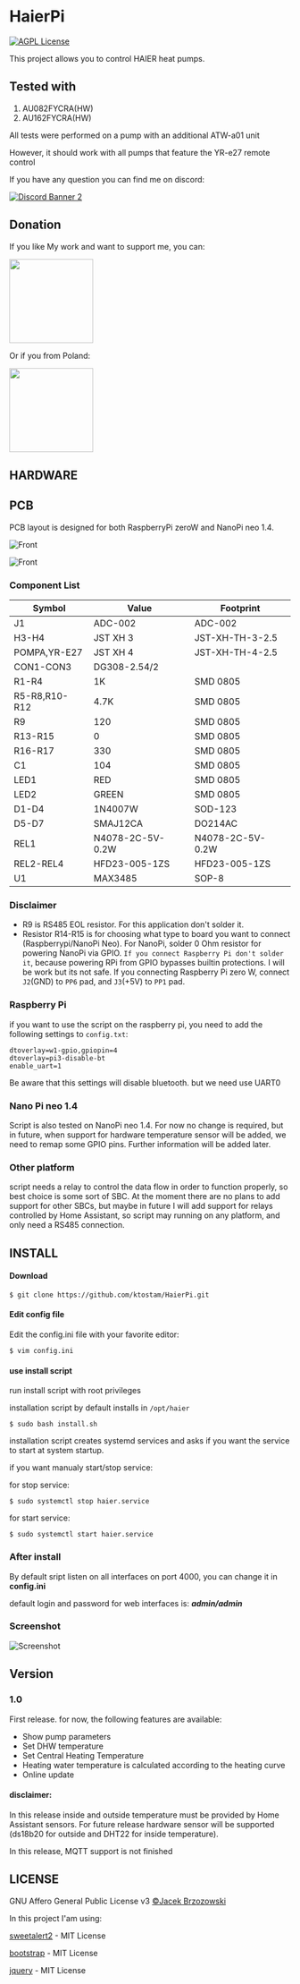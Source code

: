 # HaierPi

[![AGPL License](https://img.shields.io/badge/license-AGPL-blue.svg)](http://www.gnu.org/licenses/agpl-3.0)

This project allows you to control HAIER heat pumps.
## Tested with
1. AU082FYCRA(HW)
2. AU162FYCRA(HW)

All tests were performed on a pump with an additional ATW-a01 unit

However, it should work with all pumps that feature the YR-e27 remote control

If you have any question you can find me on discord:

[<img src="https://discordapp.com/api/guilds/1096167750612828210/widget.png?style=banner2" alt="Discord Banner 2"/>
](https://discord.gg/vpDq6MYj)

## Donation
If you like My work and want to support me, you can:

[<img width="150px" src="https://cdn.buymeacoffee.com/buttons/v2/default-yellow.png">](https://www.buymeacoffee.com/jacekbrzozZ)

Or if you from Poland:

[<img width="150px" src="https://buycoffee.to/btn/buycoffeeto-btn-primary.svg">](https://buycoffee.to/jacekbrzozz)

## HARDWARE

## PCB
PCB layout is designed for both RaspberryPi zeroW and NanoPi neo 1.4.

![Front](https://github.com/ktostam/HaierPi/blob/master/images/haierpi-front.png?raw=true)

![Front](https://github.com/ktostam/HaierPi/blob/master/images/haierpi-back.png?raw=true)

### Component List

| Symbol        | Value            | Footprint        |
|---------------|------------------|------------------|
| J1            | ADC-002          | ADC-002          |
| H3-H4         | JST XH 3         | JST-XH-TH-3-2.5  |
| POMPA,YR-E27  | JST XH 4         | JST-XH-TH-4-2.5  |
| CON1-CON3     | DG308-2.54/2     |                  |
| R1-R4         | 1K               | SMD 0805         |
| R5-R8,R10-R12 | 4.7K             | SMD 0805         |
| R9            | 120              | SMD 0805         |
| R13-R15       | 0                | SMD 0805         |
| R16-R17       | 330              | SMD 0805         |
| C1            | 104              | SMD 0805         |
| LED1          | RED              | SMD 0805         |
| LED2          | GREEN            | SMD 0805         |
| D1-D4         | 1N4007W          | SOD-123          |
| D5-D7         | SMAJ12CA         | DO214AC          |
| REL1          | N4078-2C-5V-0.2W | N4078-2C-5V-0.2W |
| REL2-REL4     | HFD23-005-1ZS    | HFD23-005-1ZS    |
| U1            | MAX3485          | SOP-8            |

### Disclaimer
- R9 is RS485 EOL resistor. For this application don't solder it.
- Resistor R14-R15 is for choosing what type to board you want to connect (Raspberrypi/NanoPi Neo). For NanoPi, 
solder 0 Ohm resistor for powering NanoPi via GPIO. `If you connect Raspberry Pi don't solder it`, because powering RPi 
from GPIO bypasses builtin protections. I will be work but its not safe. If you connecting Raspberry Pi zero W, connect
`J2`(GND) to `PP6` pad, and `J3`(+5V) to `PP1` pad. 

### Raspberry Pi
if you want to use the script on the raspberry pi, you need to add the following settings to `config.txt`:

```shell
dtoverlay=w1-gpio,gpiopin=4
dtoverlay=pi3-disable-bt
enable_uart=1
```
Be aware that this settings will disable bluetooth. but we need use UART0

### Nano Pi neo 1.4
Script is also tested on NanoPi neo 1.4. For now no change is required, but in future, when support for hardware
temperature sensor will be added, we need to remap some GPIO pins. Further information will be added later.

### Other platform
script needs a relay to control the data flow in order to function properly, so best choice is some sort of SBC.
At the moment there are no plans to add support for other SBCs, but maybe in future I will add support for relays controlled by Home Assistant, 
so script may running on any platform, and only need a RS485 connection.

## INSTALL

#### Download

```shell
$ git clone https://github.com/ktostam/HaierPi.git
```

#### Edit config file

Edit the config.ini file with your favorite editor:
```shell
$ vim config.ini
```

#### use install script
run install script with root privileges

installation script by default installs in `/opt/haier`
```shell
$ sudo bash install.sh
```
installation script creates systemd services and asks if you want the service to start at system startup.

if you want manualy start/stop service:

for stop service:
```shell
$ sudo systemctl stop haier.service
```
for start service:
```shell
$ sudo systemctl start haier.service
```
### After install
By default sript listen on all interfaces on port 4000, you can change it in **config.ini** 

default login and password for web interfaces is: ***admin/admin***
### Screenshot
![Screenshot](https://github.com/ktostam/HaierPi/blob/master/images/screenshot.gif?raw=true)
## Version

### 1.0

First release. for now, the following features are available:

- Show pump parameters
- Set DHW temperature
- Set Central Heating Temperature 
- Heating water temperature is calculated according to the heating curve
- Online update

#### disclaimer:
In this release inside and outside temperature must be provided by Home Assistant sensors.
For future release hardware sensor will be supported (ds18b20 for outside and DHT22 for inside temperature).

In this release, MQTT support is not finished

## LICENSE
 GNU Affero General Public License v3 [©Jacek Brzozowski](https://github.com/ktostam/HaierPi)

In this project I'am using:

[sweetalert2](https://github.com/sweetalert2/sweetalert2) - MIT License

[bootstrap](https://github.com/twbs/bootstrap) - MIT License

[jquery](https://github.com/jquery/jquery) - MIT License